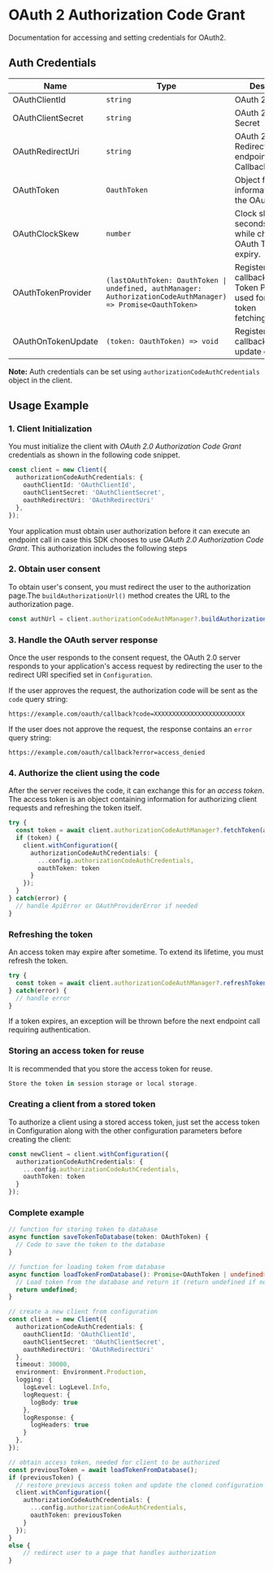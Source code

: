 
# OAuth 2 Authorization Code Grant



Documentation for accessing and setting credentials for OAuth2.

## Auth Credentials

| Name | Type | Description | Setter |
|  --- | --- | --- | --- |
| OAuthClientId | `string` | OAuth 2 Client ID | `oauthClientId` |
| OAuthClientSecret | `string` | OAuth 2 Client Secret | `oauthClientSecret` |
| OAuthRedirectUri | `string` | OAuth 2 Redirection endpoint or Callback Uri | `oauthRedirectUri` |
| OAuthToken | `OauthToken` | Object for storing information about the OAuth token | `oauthToken` |
| OAuthClockSkew | `number` | Clock skew time in seconds applied while checking the OAuth Token expiry. | `clockSkew` |
| OAuthTokenProvider | `(lastOAuthToken: OauthToken \| undefined, authManager: AuthorizationCodeAuthManager) => Promise<OauthToken>` | Registers a callback for oAuth Token Provider used for automatic token fetching/refreshing. | `oauthTokenProvider` |
| OAuthOnTokenUpdate | `(token: OauthToken) => void` | Registers a callback for token update event. | `oauthOnTokenUpdate` |



**Note:** Auth credentials can be set using `authorizationCodeAuthCredentials` object in the client.

## Usage Example

### 1\. Client Initialization

You must initialize the client with *OAuth 2.0 Authorization Code Grant* credentials as shown in the following code snippet.

```ts
const client = new Client({
  authorizationCodeAuthCredentials: {
    oauthClientId: 'OAuthClientId',
    oauthClientSecret: 'OAuthClientSecret',
    oauthRedirectUri: 'OAuthRedirectUri'
  },
});
```



Your application must obtain user authorization before it can execute an endpoint call in case this SDK chooses to use *OAuth 2.0 Authorization Code Grant*. This authorization includes the following steps

### 2\. Obtain user consent

To obtain user's consent, you must redirect the user to the authorization page.The `buildAuthorizationUrl()` method creates the URL to the authorization page.

```ts
const authUrl = client.authorizationCodeAuthManager?.buildAuthorizationUrl();
```

### 3\. Handle the OAuth server response

Once the user responds to the consent request, the OAuth 2.0 server responds to your application's access request by redirecting the user to the redirect URI specified set in `Configuration`.

If the user approves the request, the authorization code will be sent as the `code` query string:

```
https://example.com/oauth/callback?code=XXXXXXXXXXXXXXXXXXXXXXXXX
```

If the user does not approve the request, the response contains an `error` query string:

```
https://example.com/oauth/callback?error=access_denied
```

### 4\. Authorize the client using the code

After the server receives the code, it can exchange this for an *access token*. The access token is an object containing information for authorizing client requests and refreshing the token itself.

```ts
try {
  const token = await client.authorizationCodeAuthManager?.fetchToken(authorizationCode);
  if (token) {
    client.withConfiguration({
      authorizationCodeAuthCredentials: {
        ...config.authorizationCodeAuthCredentials,
        oauthToken: token
      }
    });
  }
} catch(error) {
  // handle ApiError or OAuthProviderError if needed
}
```

### Refreshing the token

An access token may expire after sometime. To extend its lifetime, you must refresh the token.

```ts
try {
  const token = await client.authorizationCodeAuthManager?.refreshToken();
} catch(error) {
  // handle error
}
```

If a token expires, an exception will be thrown before the next endpoint call requiring authentication.

### Storing an access token for reuse

It is recommended that you store the access token for reuse.

```ts
Store the token in session storage or local storage.
```

### Creating a client from a stored token

To authorize a client using a stored access token, just set the access token in Configuration along with the other configuration parameters before creating the client:

```ts
const newClient = client.withConfiguration({
  authorizationCodeAuthCredentials: {
    ...config.authorizationCodeAuthCredentials,
    oauthToken: token
  }
});
```

### Complete example



```ts
// function for storing token to database
async function saveTokenToDatabase(token: OAuthToken) {
  // Code to save the token to the database
}

// function for loading token from database
async function loadTokenFromDatabase(): Promise<OAuthToken | undefined> {
  // Load token from the database and return it (return undefined if no token exists)
  return undefined;
}

// create a new client from configuration
const client = new Client({
  authorizationCodeAuthCredentials: {
    oauthClientId: 'OAuthClientId',
    oauthClientSecret: 'OAuthClientSecret',
    oauthRedirectUri: 'OAuthRedirectUri'
  },
  timeout: 30000,
  environment: Environment.Production,
  logging: {
    logLevel: LogLevel.Info,
    logRequest: {
      logBody: true
    },
    logResponse: {
      logHeaders: true
    }
  },
});

// obtain access token, needed for client to be authorized
const previousToken = await loadTokenFromDatabase();
if (previousToken) {
  // restore previous access token and update the cloned configuration with the token
  client.withConfiguration({
    authorizationCodeAuthCredentials: {
      ...config.authorizationCodeAuthCredentials,
      oauthToken: previousToken
    }
  });
}
else {
    // redirect user to a page that handles authorization
}
```


